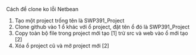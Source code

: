Cách để clone ko lỗi Netbean
1. Tạo một project trống tên là SWP391_Project
2. Clone github vào 1 ổ khác với ổ project, đặt tên ổ đó là SWP391_Project
3. Copy toàn bộ file trong project mới tạo [1] trừ src và web vào ổ mới tạo [2]
4. Xóa ổ project cũ và mở project mới [2]
